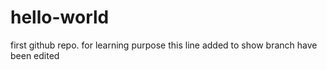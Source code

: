 # hello-world
first github repo. for learning purpose
this line added to show branch have been edited
